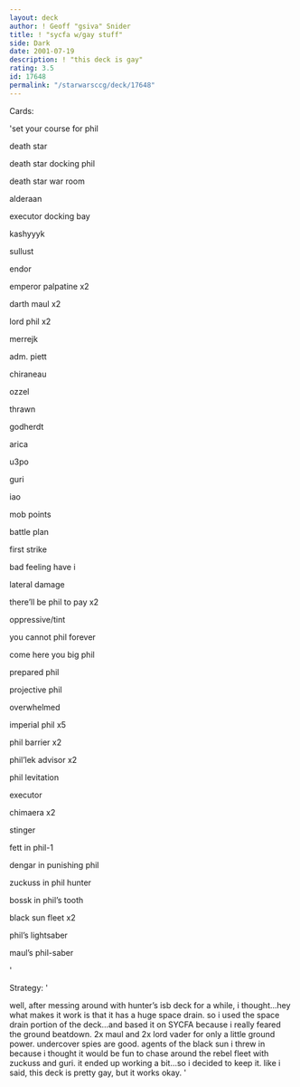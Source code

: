 ```yaml
---
layout: deck
author: ! Geoff "gsiva" Snider
title: ! "sycfa w/gay stuff"
side: Dark
date: 2001-07-19
description: ! "this deck is gay"
rating: 3.5
id: 17648
permalink: "/starwarsccg/deck/17648"
---
```

Cards: 

'set your course for phil


death star

death star docking phil

death star war room

alderaan

executor docking bay

kashyyyk

sullust

endor


emperor palpatine x2

darth maul x2

lord phil x2

merrejk

adm. piett

chiraneau

ozzel

thrawn

godherdt

arica

u3po

guri


iao

mob points

battle plan

first strike

bad feeling have i

lateral damage

there’ll be phil to pay x2

oppressive/tint

you cannot phil forever

come here you big phil


prepared phil

projective phil

overwhelmed

imperial phil x5

phil barrier x2

phil’lek advisor x2

phil levitation


executor

chimaera x2

stinger

fett in phil-1

dengar in punishing phil

zuckuss in phil hunter

bossk in phil’s tooth


black sun fleet x2


phil’s lightsaber

maul’s phil-saber

'

Strategy: '

well, after messing around with hunter’s isb deck for a while, i thought...hey what makes it work is that it has a huge space drain.  so i used the space drain portion of the deck...and based it on SYCFA because i really feared the ground beatdown.  2x maul and 2x lord vader for only a little ground power. undercover spies are good. agents of the black sun i threw in because i thought it would be fun to chase around the rebel fleet with zuckuss and guri.  it ended up working a bit...so i decided to keep it.  like i said, this deck is pretty gay, but it works okay. '
